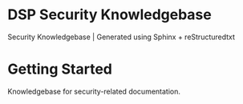 # DSP Security Knowledgebase 

Security Knowledgebase | Generated using Sphinx + reStructuredtxt

# Getting Started 

Knowledgebase for security-related documentation.
